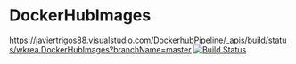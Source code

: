 # DockerHubImages
https://javiertrigos88.visualstudio.com/DockerhubPipeline/_apis/build/status/wkrea.DockerHubImages?branchName=master
[![Build Status](https://javiertrigos88.visualstudio.com/DockerhubPipeline/_apis/build/status/wkrea.DockerHubImages?branchName=master)](https://javiertrigos88.visualstudio.com/DockerhubPipeline/_build/latest?definitionId=11&branchName=master)
